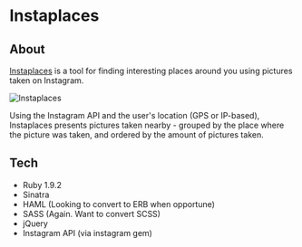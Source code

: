 # Instaplaces

## About ##
[Instaplaces](http://instaplac.es) is a tool for finding interesting places around you using pictures taken on Instagram. 

![Instaplaces](Instaplaces/raw/master/Screenshot.png) 

Using the Instagram API and the user's location (GPS or IP-based), Instaplaces presents pictures taken nearby - grouped by 
the place where the picture was taken, and ordered by the amount of pictures taken.

## Tech ##
- Ruby 1.9.2
- Sinatra 
- HAML (Looking to convert to ERB when opportune)
- SASS (Again. Want to convert SCSS)
- jQuery
- Instagram API (via instagram gem)
